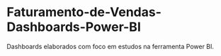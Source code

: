 # Faturamento-de-Vendas-Dashboards-Power-BI
Dashboards elaborados com foco em estudos na ferramenta Power BI.
